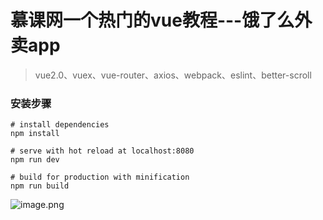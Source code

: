 # 慕课网一个热门的vue教程---饿了么外卖app

> vue2.0、vuex、vue-router、axios、webpack、eslint、better-scroll

### 安装步骤


```
# install dependencies
npm install

# serve with hot reload at localhost:8080
npm run dev

# build for production with minification
npm run build
```

![image.png](http://upload-images.jianshu.io/upload_images/3977426-3d4a20242ac322cd.png?imageMogr2/auto-orient/strip%7CimageView2/2/w/1240)

